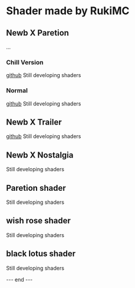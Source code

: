 # Shader made by RukiMC 

## Newb X Paretion 
...
### Chill Version
[github](https://github.com/RukiMC123/newb-x-paretion/tree/Newb-X-Paretion-chill-version)
Still developing shaders
### Normal
[github](https://github.com/RukiMC123/newb-x-paretion/tree/Newb-X-Paretion)
Still developing shaders

## Newb X Trailer
[github](https://github.com/RukiMC123/newb-x-paretion/tree/Newb-X-Trailer)
Still developing shaders

## Newb X Nostalgia 
Still developing shaders

## Paretion shader 
Still developing shaders

## wish rose shader
Still developing shaders

## black lotus shader
Still developing shaders

--- end ---
